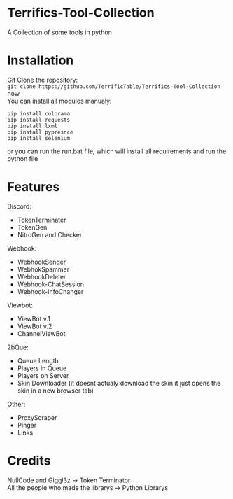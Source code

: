 # Terrifics-Tool-Collection
A Collection of some tools in python

# Installation
Git Clone the repository:    
```git clone https://github.com/TerrificTable/Terrifics-Tool-Collection```    
now   
You can install all modules manualy:    
```
pip install colorama
pip install requests
pip install lxml
pip install pypresnce
pip install selenium
```      
or you can run the run.bat file, which will install all requirements and run the python file

# Features
Discord:
  - TokenTerminater
  - TokenGen
  - NitroGen and Checker

Webhook:
  - WebhookSender
  - WebhokSpammer
  - WebhookDeleter
  - Webhook-ChatSession
  - Webhook-InfoChanger

Viewbot:
  - ViewBot v.1
  - ViewBot v.2
  - ChannelViewBot

2bQue:
  - Queue Length
  - Players in Queue
  - Players on Server
  - Skin Downloader (it doesnt actualy download the skin it just opens the skin in a new browser tab)

Other:
  - ProxyScraper
  - Pinger
  - Links

# Credits
NullCode and Giggl3z -> Token Terminator   
All the people who made the librarys -> Python Librarys
